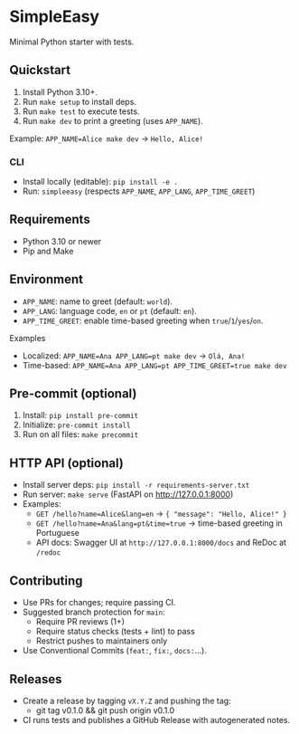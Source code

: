 # SimpleEasy

Minimal Python starter with tests.

## Quickstart
1. Install Python 3.10+.
2. Run `make setup` to install deps.
3. Run `make test` to execute tests.
4. Run `make dev` to print a greeting (uses `APP_NAME`).

Example: `APP_NAME=Alice make dev` → `Hello, Alice!`

### CLI
- Install locally (editable): `pip install -e .`
- Run: `simpleeasy` (respects `APP_NAME`, `APP_LANG`, `APP_TIME_GREET`)

## Requirements
- Python 3.10 or newer
- Pip and Make

## Environment
- `APP_NAME`: name to greet (default: `world`).
- `APP_LANG`: language code, `en` or `pt` (default: `en`).
- `APP_TIME_GREET`: enable time-based greeting when `true`/`1`/`yes`/`on`.

Examples
- Localized: `APP_NAME=Ana APP_LANG=pt make dev` → `Olá, Ana!`
- Time-based: `APP_NAME=Ana APP_LANG=pt APP_TIME_GREET=true make dev`

## Pre-commit (optional)
1. Install: `pip install pre-commit`
2. Initialize: `pre-commit install`
3. Run on all files: `make precommit`

## HTTP API (optional)
- Install server deps: `pip install -r requirements-server.txt`
- Run server: `make serve` (FastAPI on http://127.0.0.1:8000)
- Examples:
  - `GET /hello?name=Alice&lang=en` → `{ "message": "Hello, Alice!" }`
  - `GET /hello?name=Ana&lang=pt&time=true` → time-based greeting in Portuguese
  - API docs: Swagger UI at `http://127.0.0.1:8000/docs` and ReDoc at `/redoc`

## Contributing
- Use PRs for changes; require passing CI.
- Suggested branch protection for `main`:
  - Require PR reviews (1+)
  - Require status checks (tests + lint) to pass
  - Restrict pushes to maintainers only
- Use Conventional Commits (`feat:`, `fix:`, `docs:`...).

## Releases
- Create a release by tagging `vX.Y.Z` and pushing the tag:
  - git tag v0.1.0 && git push origin v0.1.0
- CI runs tests and publishes a GitHub Release with autogenerated notes.
